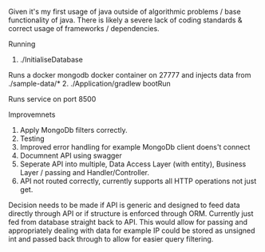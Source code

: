 Given it's my first usage of java outside of algorithmic problems / base functionality of java. There is likely a severe lack of coding standards & correct usage of frameworks / dependencies.

Running
1. ./InitialiseDatabase

Runs a docker mongodb docker container on 27777 and injects data from ./sample-data/*
2. ./Application/gradlew bootRun

Runs service on port 8500

Improvemnets
1. Apply MongoDb filters correctly.
2. Testing
3. Improved error handling for example MongoDb client doens't connect
4. Documnent API using swagger
5. Seperate API into multiple, Data Access Layer (with entity), Business Layer / passing and Handler/Controller.
6. API not routed correctly, currently supports all HTTP operations not just get.

Decision needs to be made if API is generic and designed to feed data directly through API or if structure is enforced through ORM. Currently just fed from database straight back to API. This would allow for passing and appropriately dealing with data for example IP could be stored as unsigned int and passed back through to allow for easier query filtering. 
